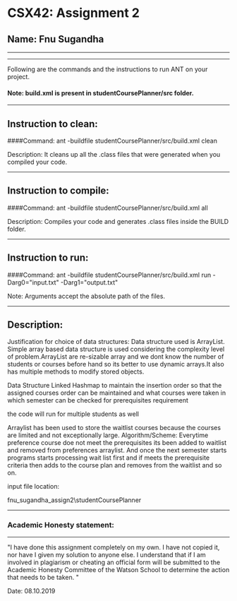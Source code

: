 # CSX42: Assignment 2
## Name: Fnu Sugandha

-----------------------------------------------------------------------
-----------------------------------------------------------------------


Following are the commands and the instructions to run ANT on your project.
#### Note: build.xml is present in studentCoursePlanner/src folder.

-----------------------------------------------------------------------
## Instruction to clean:

####Command: ant -buildfile studentCoursePlanner/src/build.xml clean

Description: It cleans up all the .class files that were generated when you
compiled your code.

-----------------------------------------------------------------------
## Instruction to compile:

####Command: ant -buildfile studentCoursePlanner/src/build.xml all

Description: Compiles your code and generates .class files inside the BUILD folder.

-----------------------------------------------------------------------
## Instruction to run:

####Command: ant -buildfile studentCoursePlanner/src/build.xml run -Darg0="input.txt" -Darg1="output.txt"

Note: Arguments accept the absolute path of the files.


-----------------------------------------------------------------------
## Description:


Justification for choice of data structures:
Data structure used is ArrayList. Simple array based data structure is used considering the complexity level of problem.ArrayList are re-sizable array and we dont know the number
of students or courses before hand so its better to use dynamic arrays.It also has multiple methods to modify stored objects.

Data Structure Linked Hashmap to maintain the insertion order so that the assigned courses order can be maintained and what courses were taken in which semester can be checked for 
prerequisites requirement

the code will run for multiple students as well

Arraylist has been used to store the waitlist courses because the courses are limited and not exceptionally large.
Algorithm/Scheme:
Everytime preference course doe not meet the prerequisites its been added to waitlist and removed from preferences arraylist.
And once the next semester starts programs starts processing wait list first and if meets the prerequisite criteria then adds to the course plan and removes from the waitlist and so on.



input file location:

fnu_sugandha_assign2\studentCoursePlanner

-----------------------------------------------------------------------
### Academic Honesty statement:
-----------------------------------------------------------------------

"I have done this assignment completely on my own. I have not copied
it, nor have I given my solution to anyone else. I understand that if
I am involved in plagiarism or cheating an official form will be
submitted to the Academic Honesty Committee of the Watson School to
determine the action that needs to be taken. "

Date: 08.10.2019


